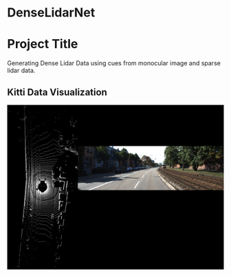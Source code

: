 # DenseLidarNet

# Project Title
Generating Dense Lidar Data using cues from monocular image and sparse lidar data.

## Kitti Data Visualization
![](imgs/composite.png)
